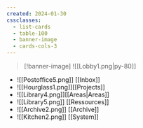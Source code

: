 ```yaml
---
created: 2024-01-30
cssclasses:
  - list-cards
  - table-100
  - banner-image
  - cards-cols-3
---
```


>[!banner-image] ![[Lobby1.png|py-80]]
>


- ![[Postoffice5.png]] [[Inbox]]
- ![[Hourglass1.png]][[Projects]] 
- ![[Library4.png]][[Areas|Areas]]
- ![[Library5.png]] [[Ressources]]
- ![[Archive2.png]] [[Archive]]
- ![[Kitchen2.png]] [[System]]

